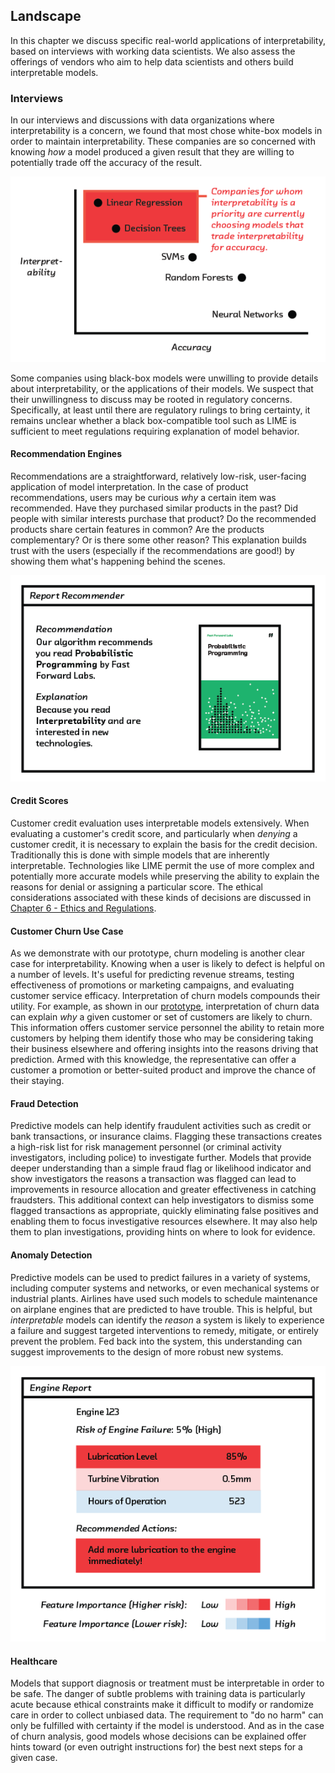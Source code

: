 ## Landscape

In this chapter we discuss specific real-world applications of
interpretability, based on interviews with working data scientists. We also
assess the offerings of vendors who aim to help data scientists and others
build interpretable models.

### Interviews

In our interviews and discussions with data organizations where
interpretability is a concern, we found that most chose white-box models in
order to maintain interpretability. These companies are so concerned with
knowing _how_ a model produced a given result that they are willing to
potentially trade off the accuracy of the result.

![FIGURE 5.1 Currently, companies concerned with interpretability trade accuracy for higher interpretability. Technologies like LIME could change that.](figures/5-03.png)

Some companies using black-box models were unwilling to provide details about
interpretability, or the applications of their models. We suspect that their
unwillingness to discuss may be rooted in regulatory concerns. Specifically, at
least until there are regulatory rulings to bring certainty, it remains unclear
whether a black box-compatible tool such as LIME is sufficient to meet
regulations requiring explanation of model behavior.

#### Recommendation Engines

Recommendations are a straightforward, relatively low-risk, user-facing
application of model interpretation. In the case of product recommendations,
users may be curious _why_ a certain item was recommended. Have they purchased
similar products in the past? Did people with similar interests purchase that
product? Do the recommended products share certain features in common? Are the
products complementary? Or is there some other reason? This explanation builds
trust with the users (especially if the recommendations are good!) by showing
them what's happening behind the scenes.

![FIGURE 5.2 Model interpretation can be used to explain product recommendations.](figures/5-01.png)

#### Credit Scores

Customer credit evaluation uses interpretable models extensively. When
evaluating a customer's credit score, and particularly when _denying_ a
customer credit, it is necessary to explain the basis for the credit decision.
Traditionally this is done with simple models that are inherently
interpretable. Technologies like LIME permit the use of more complex and
potentially more accurate models while preserving the ability to explain the
reasons for denial or assigning a particular score. The ethical considerations
associated with these kinds of decisions are discussed in [Chapter 6 - Ethics and Regulations](#ethics-and-regulations).

#### Customer Churn Use Case

As we demonstrate with our prototype, churn modeling is another clear case for
interpretability. Knowing when a user is likely to defect is helpful on a
number of levels. It's useful for predicting revenue streams, testing
effectiveness of promotions or marketing campaigns, and evaluating customer
service efficacy. Interpretation of churn models compounds their utility. For
example, as shown in our [prototype](#prototype), interpretation of churn
data can explain _why_ a given customer or set of customers are likely to
churn. This information offers customer service personnel the ability to retain
more customers by helping them identify those who may be considering taking
their business elsewhere and offering insights into the reasons driving that
prediction. Armed with this knowledge, the representative can offer a customer
a promotion or better-suited product and improve the chance of their staying.

#### Fraud Detection

Predictive models can help identify fraudulent activities such as credit or
bank transactions, or insurance claims. Flagging these transactions creates a
high-risk list for risk management personnel (or criminal activity
investigators, including police) to investigate further. Models that provide
deeper understanding than a simple fraud flag or likelihood indicator and show
investigators the reasons a transaction was flagged can lead to improvements in
resource allocation and greater effectiveness in catching fraudsters. This
additional context can help investigators to dismiss some flagged transactions
as appropriate, quickly eliminating false positives and enabling them to focus
investigative resources elsewhere. It may also help them to plan
investigations, providing hints on where to look for evidence.

#### Anomaly Detection

Predictive models can be used to predict failures in a variety of systems,
including computer systems and networks, or even mechanical systems or
industrial plants. Airlines have used such models to schedule maintenance on
airplane engines that are predicted to have trouble. This is helpful, but
_interpretable_ models can identify the _reason_ a system is likely to
experience a failure and suggest targeted interventions to remedy, mitigate, or
entirely prevent the problem. Fed back into the system, this understanding can
suggest improvements to the design of more robust new systems.

![FIGURE 5.3 Interpretation can be used to identify possible causes of a prediction of engine failure.](figures/5-02.png)

#### Healthcare

Models that support diagnosis or treatment must be interpretable in order to be
safe. The danger of subtle problems with training data is particularly acute
because ethical constraints make it difficult to modify or randomize care in
order to collect unbiased data. The requirement to "do no harm" can only be
fulfilled with certainty if the model is understood. And as in the case of
churn analysis, good models whose decisions can be explained offer hints
toward (or even outright instructions for) the best next steps for a given
case.
